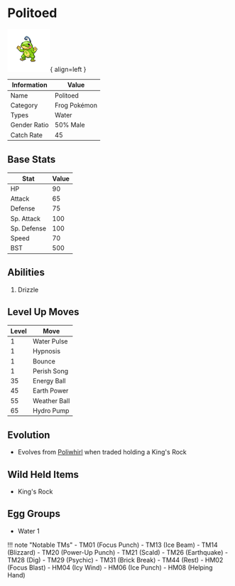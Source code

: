 # Politoed

![Politoed](../images/pokemon/186.png){ align=left }

| Information | Value |
|------------|--------|
| Name | Politoed |
| Category | Frog Pokémon |
| Types | Water |
| Gender Ratio | 50% Male |
| Catch Rate | 45 |

## Base Stats

| Stat | Value |
|------|-------|
| HP | 90 |
| Attack | 65 |
| Defense | 75 |
| Sp. Attack | 100 |
| Sp. Defense | 100 |
| Speed | 70 |
| BST | 500 |

## Abilities
1. Drizzle

## Level Up Moves
| Level | Move |
|-------|------|
| 1 | Water Pulse |
| 1 | Hypnosis |
| 1 | Bounce |
| 1 | Perish Song |
| 35 | Energy Ball |
| 45 | Earth Power |
| 55 | Weather Ball |
| 65 | Hydro Pump |

## Evolution
- Evolves from [Poliwhirl](061-poliwhirl.md) when traded holding a King's Rock

## Wild Held Items
- King's Rock

## Egg Groups
- Water 1

!!! note "Notable TMs"
    - TM01 (Focus Punch)
    - TM13 (Ice Beam)
    - TM14 (Blizzard)
    - TM20 (Power-Up Punch)
    - TM21 (Scald)
    - TM26 (Earthquake)
    - TM28 (Dig)
    - TM29 (Psychic)
    - TM31 (Brick Break)
    - TM44 (Rest)
    - HM02 (Focus Blast)
    - HM04 (Icy Wind)
    - HM06 (Ice Punch)
    - HM08 (Helping Hand)
